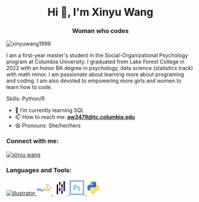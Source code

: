 <h1 align="center">Hi 👋, I'm Xinyu Wang</h1>
<h3 align="center">Woman who codes</h3>


<p align="left"> <img src="https://komarev.com/ghpvc/?username=xinyuwang1999&label=Profile%20views&color=0e75b6&style=flat" alt="xinyuwang1999" /> </p>


I am a first-year master's student in the Social-Organizational Psychology program at Columbia University. I graduated from Lake Forest College in 2022 with an honor BA degree in psychology, data science (statistics track) with math minor. I am passionate about learning more about programing and coding. I am also devoted to empowering more girls and women to learn how to code.

Skills: Python/R

- 🌱 I’m currently learning SQL 
- 📫 How to reach me: **aw3479@tc.columbia.edu** 
- 😄 Pronouns: She/her/hers 


<h3 align="left">Connect with me:</h3>
<p align="left">
<a href="https://www.linkedin.com/in/lfcxinyuwang/" target="blank"><img align="center" src="https://raw.githubusercontent.com/rahuldkjain/github-profile-readme-generator/master/src/images/icons/Social/linked-in-alt.svg" alt="xinyu wang" height="30" width="40" /></a>
</p>

<h3 align="left">Languages and Tools:</h3>
<p align="left"> <a href="https://www.adobe.com/in/products/illustrator.html" target="_blank" rel="noreferrer"> <img src="https://www.vectorlogo.zone/logos/adobe_illustrator/adobe_illustrator-icon.svg" alt="illustrator" width="40" height="40"/> </a> <a href="https://www.mysql.com/" target="_blank" rel="noreferrer"> <img src="https://raw.githubusercontent.com/devicons/devicon/master/icons/mysql/mysql-original-wordmark.svg" alt="mysql" width="40" height="40"/> </a> <a href="https://pandas.pydata.org/" target="_blank" rel="noreferrer"> <img src="https://raw.githubusercontent.com/devicons/devicon/2ae2a900d2f041da66e950e4d48052658d850630/icons/pandas/pandas-original.svg" alt="pandas" width="40" height="40"/> </a> <a href="https://www.photoshop.com/en" target="_blank" rel="noreferrer"> <img src="https://raw.githubusercontent.com/devicons/devicon/master/icons/photoshop/photoshop-line.svg" alt="photoshop" width="40" height="40"/> </a> <a href="https://www.python.org" target="_blank" rel="noreferrer"> <img src="https://raw.githubusercontent.com/devicons/devicon/master/icons/python/python-original.svg" alt="python" width="40" height="40"/> </a> </p>


